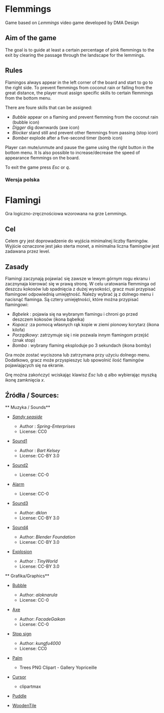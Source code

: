 #  Flemmings
Game based on _Lemmings_ video game developed by DMA Design 

## Aim of the game
The goal is to guide at least a certain percentage of pink flemmings to the exit by clearing the passage through the landscape for the lemmings.
 
## Rules

Flamingos always appear in the left corner of the board and start to go to the right side. To prevent flemmings from coconut rain or falling from the great distance, the player must assign specific skills to certain flemmings from the bottom menu.

There are foure skills that can be assigned:

* _Bubble_  appear on a flaming and prevent flemming from the coconut rain (bubble icon)
* _Digger_ dig downwards (axe icon)
* _Blocker_ stand still and prevent other flemmings from passing (stop icon)
* _Bomber_ explode after a five-second timer (bomb icon)

Player can mute/unmute and pause the game using the right button in the bottom menu. It Is also possible to increase/decrease the speed of appearance flemmings on the board.

To exit the game press  _Esc_ or _q_.

### Wersja polska

#  Flamingi

Gra logiczno-zręcznościowa wzorowana na grze Lemmings.

## Cel
Celem gry jest doprowadzenie do wyjścia minimalnej liczby flamingów. Wyjście oznaczone jest jako sterta monet, a minimalna liczna flamingów jest zadawana przez level. 

## Zasady 

Flamingi zaczynają pojawiać się zawsze w lewym górnym rogu ekranu i zacznynaja kierować się w prawą stronę. 
W celu uratowania flemminga od deszczu kokosów lub spadnięcia z dużej wysokości, gracz musi przypisać flamingowi odpowiednią umiejętność. Należy wybrać ją z dolnego menu i nacisnąć flaminga.
Są cztery umiejętności, które można przypisać flamingowi:

* _Bąbelek_ :  pojawia się na wybranym flamingu i chroni go przed deszczem kokosów (ikona bąbelka)
* _Kopacz_ :za pomocą własnych rąk kopie w ziemi pionowy korytarz (ikona kilofa)
* _Porządkowy_: zatrzymuje się i nie pozwala innym flamingom przejść (znak stop)
* _Bomba_ : wybrany flaming eksploduje po 3 sekundach (ikona bomby)

Gra może zostać wyciszona lub zatrzymana przy użyciu dolnego menu. Dodatkowo, gracz może przyspieszyc lub spowolnić ilość flamingów pojawiających się na ekranie.
    
Grę można zakończyć wciskając klawisz _Esc_ lub _q_ albo wybierając myszką ikonę zamknięcia _x_.      

## Źródła / Sources: 

** Muzyka / Sounds**

* [_Sandy seaside_ ](https://opengameart.org/content/sandy-seaside-2)    
  * Author : _Spring-Enterprises_   
  * License: CC0    

* [Sound1](https://opengameart.org/content/spell-3)  
  * Author : _Bart Kelsey_  
  * License: CC-BY 3.0  
  
* [Sound2](https://opengameart.org/content/menu-choice)  
  * License: CC-0
* [Alarm](https://opengameart.org/content/short-alarm)  
  * License: CC-0
  
* [Sound3](https://opengameart.org/content/laser-fire)  
  * Author: _dklon_
  * License: CC-BY 3.0
  
* [Sound4](https://opengameart.org/content/cork)  
  * Author: _Blender Foundation_
  * License: CC-BY 3.0
  
* [Explosion](https://opengameart.org/content/explosion-0)  
  * Author : _TinyWorld_
  * License: CC-BY 3.0  

** Grafika/Graphics**

* [Bubble](https://opengameart.org/content/transparent-bubble)
  * Author: _aloknarula_
   * License: CC-0	
   
* [Axe](https://opengameart.org/content/the-sprite-stuff)
  * Author: _FacadeGaikan_
   * License: CC-0	
   
* [Stop sign](https://opengameart.org/content/stop-sign-32x32)  
   * Author: _kungfu4000_
   * License: CC0 
   
* [Palm](https://gallery.yopriceville.com/Free-Clipart-Pictures/Trees-PNG-Clipart/Palm_Tree_PNG_Clipart_Picture-935700639&sa=U&ved=0ahUKEwjizda6pJLMAhUFtxQKHW02DakQwW4IIjAG&usg=AFQjCNHXgVU36vHipcLn0MbIHHcUinXkWQ#.W-67uC13AdV)
   * Trees PNG Clipart - Gallery Yopriceille
	   
* [Cursor](https://www.clipartmax.com/so/cursor/)  
   * clipartmax
* [Puddle](https://gallery.yopriceville.com/Free-Clipart-Pictures/Transparent_Water_PNG_Clipart#.W-nlAC2Bg_U)
* [WoodenTile](https://gallery.yopriceville.com/Backgrounds/Wooden_Background#.W-np8i2BjUo) 

